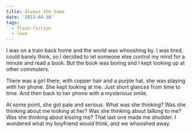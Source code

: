 ```yaml
---
title: Always the Same
date: '2013-04-30'
tags:
  - flash-fiction
  - love
---
```


I was on a train back home and the world was whooshing by. I was tired, could
barely think, so I decided to let someone else control my mind for a minute and
read a book. But the book was boring and I kept looking up at other commuters.

<!-- truncate -->

There was a girl there, with copper hair and a purple hat, she was playing with
her phone. She kept looking at me. Just short glances from time to time. And
then back to her phone with a mysterious smile.

At some point, she got pale and serious. What was she thinking? Was she thinking
about me looking at her? Was she thinking about talking to me? Was she thinking
about kissing me? That last one made me shudder. I wondered what my boyfriend
would think, and we whooshed away.
